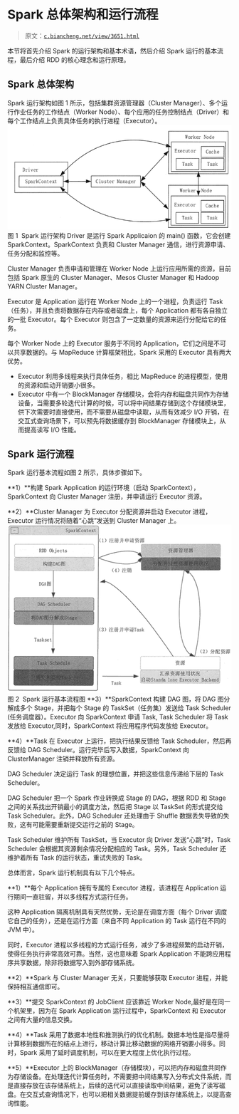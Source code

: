 # Spark 总体架构和运行流程

> 原文：[`c.biancheng.net/view/3651.html`](http://c.biancheng.net/view/3651.html)

本节将首先介绍 Spark 的运行架构和基本术语，然后介绍 Spark 运行的基本流程，最后介绍 RDD 的核心理念和运行原理。

## Spark 总体架构

Spark 运行架构如图 1 所示，包括集群资源管理器（Cluster Manager）、多个运行作业任务的工作结点（Worker Node）、每个应用的任务控制结点（Driver）和每个工作结点上负责具体任务的执行进程（Executor）。![Spark 运行架构](img/dd250b7ed697607bee978b988256c5b5.png)
图 1  Spark 运行架构
Driver 是运行 Spark Applicaion 的 main() 函数，它会创建 SparkContext。SparkContext 负责和 Cluster Manager 通信，进行资源申请、任务分配和监控等。

Cluster Manager 负责申请和管理在 Worker Node 上运行应用所需的资源，目前包括 Spark 原生的 Cluster Manager、Mesos Cluster Manager 和 Hadoop YARN Cluster Manager。

Executor 是 Application 运行在 Worker Node 上的一个进程，负责运行 Task（任务），并且负责将数据存在内存或者磁盘上，每个 Application 都有各自独立的一批 Executor。每个 Executor 则包含了一定数量的资源来运行分配给它的任务。

每个 Worker Node 上的 Executor 服务于不同的 Application，它们之间是不可以共享数据的。与 MapReduce 计算框架相比，Spark 采用的 Executor 具有两大优势。

*   Executor 利用多线程来执行具体任务，相比 MapReduce 的进程模型，使用的资源和启动开销要小很多。
*   Executor 中有一个 BlockManager 存储模块，会将内存和磁盘共同作为存储设备，当需要多轮迭代计算的时候，可以将中间结果存储到这个存储模块里，供下次需要时直接使用，而不需要从磁盘中读取，从而有效减少 I/O 开销，在交互式查询场景下，可以预先将数据缓存到 BlockManager 存储模块上，从而提高读写 I/O 性能。

## Spark 运行流程

Spark 运行基本流程如图 2 所示，具体步骤如下。

**1）**构建 Spark Application 的运行环境（启动 SparkContext），SparkContext 向 Cluster Manager 注册，并申请运行 Executor 资源。

**2）**Cluster Manager 为 Executor 分配资源并启动 Executor 进程，Executor 运行情况将随着“心跳”发送到 Cluster Manager 上。![Spark 运行基本流程图](img/b013b9713bd3c6224eae24b0025cc833.png)
图 2  Spark 运行基本流程图
**3）**SparkContext 构建 DAG 图，将 DAG 图分解成多个 Stage，并把每个 Stage 的 TaskSet（任务集）发送给 Task Scheduler (任务调度器）。Executor 向 SparkContext 申请 Task, Task Scheduler 将 Task 发放给 Executor,同时，SparkContext 将应用程序代码发放给 Executor。

**4）**Task 在 Executor 上运行，把执行结果反馈给 Task Scheduler，然后再反馈给 DAG Scheduler。运行完毕后写入数据，SparkContext 向 ClusterManager 注销并释放所有资源。

DAG Scheduler 决定运行 Task 的理想位置，并把这些信息传递给下层的 Task Scheduler。

DAG Scheduler 把一个 Spark 作业转换成 Stage 的 DAG，根据 RDD 和 Stage 之间的关系找出开销最小的调度方法，然后把 Stage 以 TaskSet 的形式提交给 Task Scheduler。此外，DAG Scheduler 还处理由于 Shuffle 数据丢失导致的失败，这有可能需要重新提交运行之前的 Stage。

Task Scheduler 维护所有 TaskSet，当 Executor 向 Driver 发送“心跳”时，Task Scheduler 会根据其资源剩余情况分配相应的 Task。另外，Task Scheduler 还维护着所有 Task 的运行状态，重试失败的 Task。

总体而言，Spark 运行机制具有以下几个特点。

**1）**每个 Application 拥有专属的 Executor 进程，该进程在 Application 运行期间一直驻留，并以多线程方式运行任务。

这种 Application 隔离机制具有天然优势，无论是在调度方面（每个 Driver 调度它自己的任务），还是在运行方面（来自不同 Application 的 Task 运行在不同的 JVM 中）。

同时，Executor 进程以多线程的方式运行任务，减少了多进程频繁的启动开销，使得任务执行非常高效可靠。当然，这也意味着 Spark Application 不能跨应用程序共享数据，除非将数据写入到外部存储系统。

**2）**Spark 与 Cluster Manager 无关，只要能够获取 Executor 进程，并能保持相互通信即可。

**3）**提交 SparkContext 的 JobClient 应该靠近 Worker Node,最好是在同一个机架里，因为在 Spark Application 运行过程中，SparkContext 和 Executor 之间有大量的信息交换。

**4）**Task 采用了数据本地性和推测执行的优化机制。数据本地性是指尽量将计算移到数据所在的结点上进行，移动计算比移动数据的网络开销要小得多。同时，Spark 采用了延时调度机制，可以在更大程度上优化执行过程。

**5）**Executor 上的 BlockManager（存储模块），可以把内存和磁盘共同作为存储设备。在处理迭代计算任务时，不需要把中间结果写入分布式文件系统，而是直接存放在该存储系统上，后续的迭代可以直接读取中间结果，避免了读写磁盘。在交互式查询情况下，也可以把相关数据提前缓存到该存储系统上，以提高查询性能。